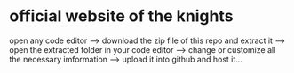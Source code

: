 <h1>official website of the knights</h1>
open any code editor --> download the zip file of this repo and extract it --> open the extracted folder in your code editor --> change or customize all the necessary imformation --> upload it into github and host it...
